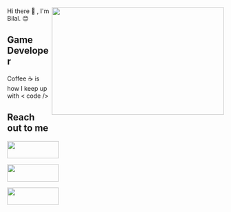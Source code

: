 ### 
<img src="https://media.giphy.com/media/cE02lboc8JPO/giphy.gif" align="right" width="400" height="250" > 
Hi there 👋 , I'm Bilal. 😊

## Game Developer 

Coffee ☕ is how I keep up with  < code />


## Reach out to me 


<a href="https://www.linkedin.com/in/bilal-k%C3%BC%C3%A7%C3%BCk-3529391a1/" rel ="nofollow" >
<img width ="120" height ="40" src="https://img.shields.io/badge/LinkedIn-0077B5?style=for-the-badge&logo=linkedin&logoColor=white ">
<a/>
  
<pr></pr>

<a href="https://www.youtube.com/channel/UCKEE4YqCmIWqpczk0L9WqYQ" rel ="nofollow" >
<img  width ="120" height ="40" src="https://img.shields.io/badge/YouTube-FF0000?style=for-the-badge&logo=youtube&logoColor=white ">
<a/>
  
<pr></pr>
  
<a href="https://www.instagram.com/info.programlama/" rel ="nofollow" >
<img  width ="120" height ="40" src="https://img.shields.io/badge/Instagram-E4405F?style=for-the-badge&logo=instagram&logoColor=white ">
<a/>
  
